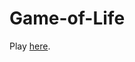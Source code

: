 # Game-of-Life

Play [here](https://osiris.ubishops.ca/mlaforest/projects/Game-of-Life/index.html).
